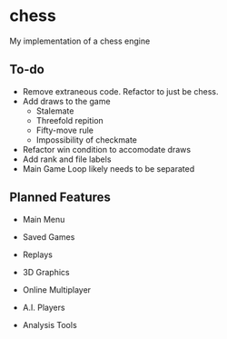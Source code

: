 # chess
My implementation of a chess engine

To-do
-------
+ Remove extraneous code. Refactor to just be chess.
+ Add draws to the game
	+ Stalemate
	+ Threefold repition
	+ Fifty-move rule
	+ Impossibility of checkmate
+ Refactor win condition to accomodate draws
+ Add rank and file labels
+ Main Game Loop likely needs to be separated

Planned Features
---------
+ Main Menu
+ Saved Games
+ Replays

+ 3D Graphics

+ Online Multiplayer
+ A.I. Players
+ Analysis Tools
